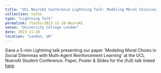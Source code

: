 ```yaml
---
title: "UCL NeuroAI Conference Lightning Talk: Modeling Moral Chioices in Social Dilemmas with Multi-Agen Reinforcement Learning"
collection: talks
type: "Lightning Talk"
permalink: /talks/2023-11-28-NeuroAI
venue: "University College London"
date: 2023-11-28
location: "London, UK"
---
```


Gave a 5-min Lightning talk presenting our paper 'Modeling Moral Choies in Social Dilemmas with Multi-Agent Reinforcement Learning' at the UCL NueroAI Student Conference. 
Paper, Poster & Slides for the (full) talk linked [here](https://liza-tennant.github.io/publication/2023-modeling-moral-choices). 
